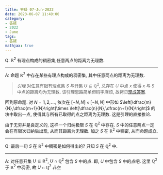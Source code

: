 ```yaml
---
title: 答疑 07-Jun-2022
date: 2023-06-07 11:40:00
category: 
- 答疑
- 2022
- June
tags: 
- 答疑
mathjax: true
---
```




Q: $\mathbb R^2$ 有理点构成的稠密集,任意两点的距离为无理数.

***

A: 命题 $\mathbb R^2$ 中存在某些有理点构成的稠密集, 其中任意两点的距离为无理数.

> *引理* 对任意有限有理点集 $S$ 与开集 $U\subseteq \mathbb Q^2$, 总存在 $U$ 中点 $x$ 使得 $x$ 与 $S$ 中点的距离均为无理数. 该引理思路简单但码字麻烦, 故拷贝[现成答案](https://math.stackexchange.com/questions/4361301/is-there-a-rational-point-in-a-given-open-set-such-that-the-distance-from-given?rq=1).

回到原命题. 对 $N=1,2,\ldots,$ 依次在 $[-N,N]\times [-N,N]$ 中形如 $\left[\dfrac{m}{N},\dfrac{m+1}{N}\right]\times \left[\dfrac{n}{N},\dfrac{n+1}{N}\right]$ 的块中取出一点, 使得其与所有已取得的点之距离为无理数. 这是引理的直接推论.

由于无穷并是良定义的, 这样一个归纳极限 $S$ 在 $\mathbb Q^2$ 中存在. $S$ 中的任意两点一定会在有限次归纳后出现, 从而其距离为无理数. 加之 $S$ 在 $\mathbb R^2$ 中稠密, 从而命题成立.

***

Q: 最后一句 $S$ 在 $\mathbb R^2$ 中稠密是如何得出的? 只知 $S$ 在 $\mathbb Q^2$ 中.

***

A: 对任意开集 $U\subseteq \mathbb R^2$, $U\cap \mathbb Q^2$ 包含 $S$ 中的点. 即, $U$ 中包含 $S$ 中的点吧. 这里 $\mathbb Q^2$ 于 $\mathbb R^2$ 中稠密, 故 $U\cap \mathbb Q^2$ 非空
